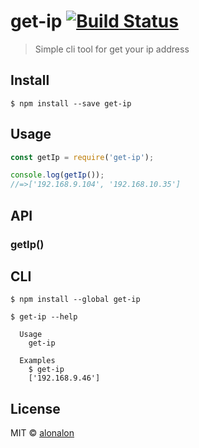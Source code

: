 # get-ip [![Build Status](https://travis-ci.org/alonalon/get-ip.svg?branch=master)](https://travis-ci.org/alonalon/get-ip)

> Simple cli tool for get your ip address


## Install

```
$ npm install --save get-ip
```


## Usage

```js
const getIp = require('get-ip');

console.log(getIp());
//=>['192.168.9.104', '192.168.10.35']
```

## API

### getIp()

## CLI

```
$ npm install --global get-ip
```

```
$ get-ip --help

  Usage
    get-ip

  Examples
    $ get-ip
    ['192.168.9.46']
```


## License

MIT © [alonalon](http://github.com/alonalon)
